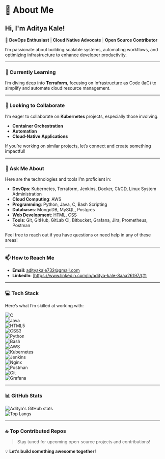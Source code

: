 # 👋 About Me  

## Hi, I'm Aditya Kale!  
🚀 **DevOps Enthusiast** | **Cloud Native Advocate** | **Open Source Contributor**  

I’m passionate about building scalable systems, automating workflows, and optimizing infrastructure to enhance developer productivity.  

---

### 🌱 Currently Learning  
I’m diving deep into **Terraform**, focusing on Infrastructure as Code (IaC) to simplify and automate cloud resource management.  

---

### 👯 Looking to Collaborate  
I’m eager to collaborate on **Kubernetes** projects, especially those involving:  
- **Container Orchestration**  
- **Automation**  
- **Cloud-Native Applications**  

If you’re working on similar projects, let’s connect and create something impactful!  

---

### 💬 Ask Me About  
Here are the technologies and tools I’m proficient in:  
- **DevOps**: Kubernetes, Terraform, Jenkins, Docker, CI/CD, Linux System Administration  
- **Cloud Computing**: AWS  
- **Programming**: Python, Java, C, Bash Scripting  
- **Databases**: MongoDB, MySQL, Postgres  
- **Web Development**: HTML, CSS  
- **Tools**: Git, GitHub, GitLab CI, Bitbucket, Grafana, Jira, Prometheus, Postman  

Feel free to reach out if you have questions or need help in any of these areas!  

---

### 📫 How to Reach Me  
- **Email**: [adityakale732@gmail.com](mailto:adityakale732@gmail.com)  
- **LinkedIn**: [https://www.linkedin.com/in/aditya-kale-8aaa26197/(#)  

---

### 💻 Tech Stack  
Here’s what I’m skilled at working with:  

![C](https://img.shields.io/badge/C-%2300599C.svg?style=for-the-badge&logo=c&logoColor=white)  
![Java](https://img.shields.io/badge/Java-%23ED8B00.svg?style=for-the-badge&logo=java&logoColor=white)  
![HTML5](https://img.shields.io/badge/HTML5-%23E34F26.svg?style=for-the-badge&logo=html5&logoColor=white)  
![CSS3](https://img.shields.io/badge/CSS3-%231572B6.svg?style=for-the-badge&logo=css3&logoColor=white)  
![Python](https://img.shields.io/badge/Python-%233776AB.svg?style=for-the-badge&logo=python&logoColor=white)  
![Bash](https://img.shields.io/badge/Bash-%234EAA25.svg?style=for-the-badge&logo=gnu-bash&logoColor=white)  
![AWS](https://img.shields.io/badge/AWS-%23FF9900.svg?style=for-the-badge&logo=amazon-aws&logoColor=white)  
![Kubernetes](https://img.shields.io/badge/Kubernetes-%23326CE5.svg?style=for-the-badge&logo=kubernetes&logoColor=white)  
![Jenkins](https://img.shields.io/badge/Jenkins-%23D24939.svg?style=for-the-badge&logo=jenkins&logoColor=white)  
![Nginx](https://img.shields.io/badge/Nginx-%23009639.svg?style=for-the-badge&logo=nginx&logoColor=white)  
![Postman](https://img.shields.io/badge/Postman-%23FF6C37.svg?style=for-the-badge&logo=postman&logoColor=white)  
![Git](https://img.shields.io/badge/Git-%23F05033.svg?style=for-the-badge&logo=git&logoColor=white)  
![Grafana](https://img.shields.io/badge/Grafana-%23F46800.svg?style=for-the-badge&logo=grafana&logoColor=white)  

---

### 📊 GitHub Stats  


![Aditya's GitHub stats](https://github-readme-stats.vercel.app/api?username=aditya-kale&show_icons=true&theme=radical)  
![Top Langs](https://github-readme-stats.vercel.app/api/top-langs/?username=aditya-kale&layout=compact&theme=radical)  


---

### 🔝 Top Contributed Repos  

> Stay tuned for upcoming open-source projects and contributions!  

💡 **Let’s build something awesome together!**  


